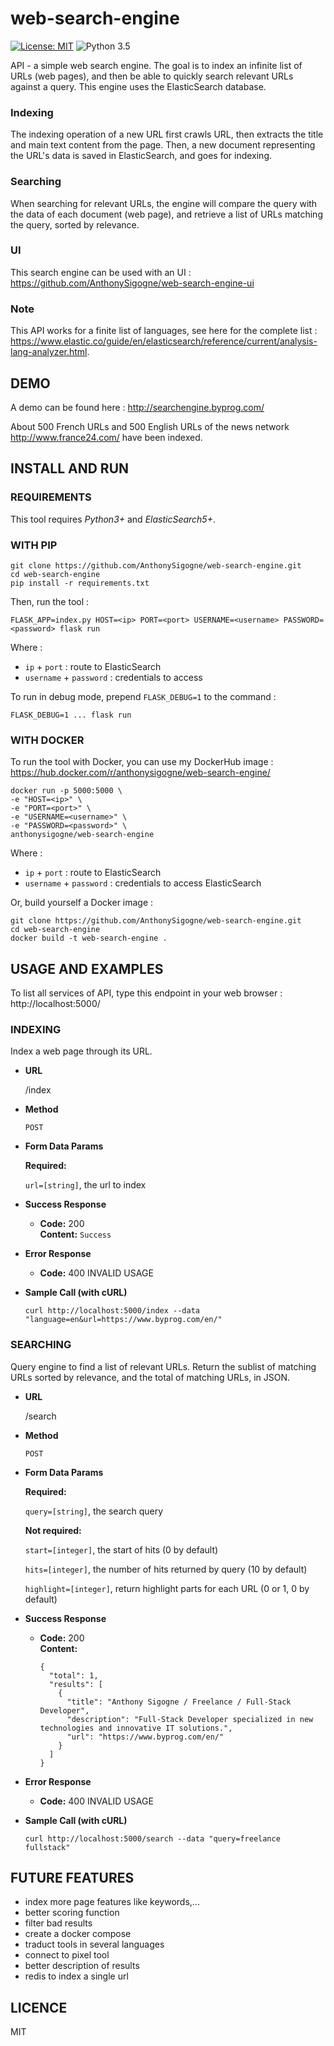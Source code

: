 # web-search-engine
[![License: MIT](https://img.shields.io/badge/License-MIT-yellow.svg)](https://opensource.org/licenses/MIT) ![Python 3.5](https://img.shields.io/badge/python-3.5-blue.svg)

API - a simple web search engine.
The goal is to index an infinite list of URLs (web pages), and then be able to quickly search relevant URLs against a query. This engine uses the ElasticSearch database.

### Indexing
The indexing operation of a new URL first crawls URL, then extracts the title and main text content from the page.
Then, a new document representing the URL's data is saved in ElasticSearch, and goes for indexing.

### Searching
When searching for relevant URLs, the engine will compare the query with the data of each document (web page), and retrieve a list of URLs matching the query, sorted by relevance.

### UI
This search engine can be used with an UI : https://github.com/AnthonySigogne/web-search-engine-ui

### Note
This API works for a finite list of languages, see here for the complete list :   https://www.elastic.co/guide/en/elasticsearch/reference/current/analysis-lang-analyzer.html.

## DEMO
A demo can be found here : http://searchengine.byprog.com/  

About 500 French URLs and 500 English URLs of the news network http://www.france24.com/ have been indexed.

## INSTALL AND RUN

### REQUIREMENTS
This tool requires *Python3+* and *ElasticSearch5+*.

### WITH PIP
```
git clone https://github.com/AnthonySigogne/web-search-engine.git
cd web-search-engine
pip install -r requirements.txt
```

Then, run the tool :
```
FLASK_APP=index.py HOST=<ip> PORT=<port> USERNAME=<username> PASSWORD=<password> flask run
```
Where :
* `ip` + `port` : route to ElasticSearch
* `username` + `password` : credentials to access

To run in debug mode, prepend `FLASK_DEBUG=1` to the command :
```
FLASK_DEBUG=1 ... flask run
```

### WITH DOCKER
To run the tool with Docker, you can use my DockerHub image :
https://hub.docker.com/r/anthonysigogne/web-search-engine/
```
docker run -p 5000:5000 \
-e "HOST=<ip>" \
-e "PORT=<port>" \
-e "USERNAME=<username>" \
-e "PASSWORD=<password>" \
anthonysigogne/web-search-engine
```
Where :
* `ip` + `port` : route to ElasticSearch
* `username` + `password` : credentials to access ElasticSearch

Or, build yourself a Docker image :
```
git clone https://github.com/AnthonySigogne/web-search-engine.git
cd web-search-engine
docker build -t web-search-engine .
```

## USAGE AND EXAMPLES
To list all services of API, type this endpoint in your web browser : http://localhost:5000/

### INDEXING
Index a web page through its URL.

* **URL**

  /index

* **Method**

  `POST`

* **Form Data Params**

  **Required:**

  `url=[string]`, the url to index

* **Success Response**

  * **Code:** 200 <br />
    **Content:** `Success`


* **Error Response**

  * **Code:** 400 INVALID USAGE <br />


* **Sample Call (with cURL)**

  ```
  curl http://localhost:5000/index --data "language=en&url=https://www.byprog.com/en/"
  ```

### SEARCHING
Query engine to find a list of relevant URLs.
Return the sublist of matching URLs sorted by relevance, and the total of matching URLs, in JSON.

* **URL**

  /search

* **Method**

  `POST`

* **Form Data Params**

  **Required:**

  `query=[string]`, the search query  

  **Not required:**

  `start=[integer]`, the start of hits (0 by default)

  `hits=[integer]`, the number of hits returned by query (10 by default)

  `highlight=[integer]`, return highlight parts for each URL (0 or 1, 0 by default)

* **Success Response**

  * **Code:** 200 <br />
    **Content:**
    ```
    {
      "total": 1,
      "results": [
        {
          "title": "Anthony Sigogne / Freelance / Full-Stack Developer",
          "description": "Full-Stack Developer specialized in new technologies and innovative IT solutions.",
          "url": "https://www.byprog.com/en/"
        }
      ]
    }
    ```

* **Error Response**

  * **Code:** 400 INVALID USAGE <br />


* **Sample Call (with cURL)**

  ```
  curl http://localhost:5000/search --data "query=freelance fullstack"
  ```

## FUTURE FEATURES
* index more page features like keywords,...
* better scoring function
* filter bad results
* create a docker compose
* traduct tools in several languages
* connect to pixel tool
* better description of results
* redis to index a single url

## LICENCE
MIT
